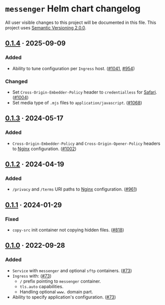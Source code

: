 `messenger` Helm chart changelog
================================

All user visible changes to this project will be documented in this file. This project uses [Semantic Versioning 2.0.0].




## [0.1.4] · 2025-09-09
[0.1.4]: https://github.com/team113/messenger/tree/helm%2Fmessenger%2F0.1.4/helm/messenger

### Added

- Ability to tune configuration per `Ingress` host. ([#1041], [#954])

### Changed

- Set `Cross-Origin-Embedder-Policy` header to `credentialless` for [Safari]. ([#1004])
- Set media type of `.mjs` files to `application/javascript`. ([#1068])

[#954]: https://github.com/team113/messenger/issues/954
[#1004]: https://github.com/team113/messenger/pull/1004
[#1041]: https://github.com/team113/messenger/pull/1041
[#1068]: https://github.com/team113/messenger/pull/1068




## [0.1.3] · 2024-05-17
[0.1.3]: https://github.com/team113/messenger/tree/helm%2Fmessenger%2F0.1.3/helm/messenger

### Added

- `Cross-Origin-Embedder-Policy` and `Cross-Origin-Opener-Policy` headers to [Nginx] configuration. ([#1002])

[#1002]: https://github.com/team113/messenger/pull/1002




## [0.1.2] · 2024-04-19
[0.1.2]: https://github.com/team113/messenger/tree/helm%2Fmessenger%2F0.1.2/helm/messenger

### Added

- `/privacy` and `/terms` URI paths to [Nginx] configuration. ([#961])

[#961]: https://github.com/team113/messenger/pull/961




## [0.1.1] · 2024-01-29
[0.1.1]: https://github.com/team113/messenger/tree/helm%2Fmessenger%2F0.1.1/helm/messenger

### Fixed

- `copy-src` init container not copying hidden files. ([#818])

[#818]: https://github.com/team113/messenger/pull/818




## [0.1.0] · 2022-09-28
[0.1.0]: https://github.com/team113/messenger/tree/helm%2Fmessenger%2F0.1.0/helm/messenger

### Added

- `Service` with `messenger` and optional `sftp` containers. ([#73])
- `Ingress` with: ([#73])
    - `/` prefix pointing to `messenger` container.
    - `tls.auto` capabilities.
    - Handling optional `www.` domain part.
- Ability to specify application's configuration. ([#73])

[#73]: https://github.com/team113/messenger/pull/73




[Nginx]: https://nginx.org
[Safari]: https://www.apple.com/safari
[Semantic Versioning 2.0.0]: https://semver.org
